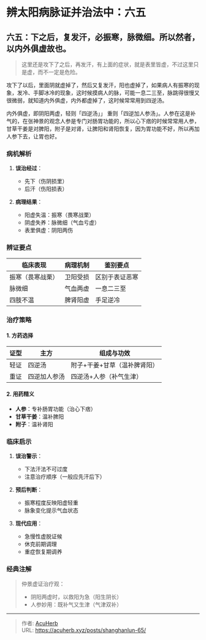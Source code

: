 # 辨太阳病脉证并治法中：六五


## 六五：下之后，复发汗，必振寒，脉微细。所以然者，以内外俱虚故也。

<!--more-->

> 这里还是攻下了之后，再发汗，有上面的症状，就是表里皆虚，不过这里只是虚，而不一定是危险。

攻下了以后，里面阴就虚掉了，然后又复发汗，阳也虚掉了，如果病人有振寒的现象，发冷、手脚冰冷的现象，这时候摸病人的脉，可能一息二三至，脉跳得很慢又很微弱，就知道内外俱虚，内外都虚掉了，这时候常常用到四逆汤。

内外俱虚，即阴阳两虚，轻则「四逆汤」」 重则「四逆加人参汤」。人参在这是补气的，在张神景的观念人参是专门对肠胃功能的，所以心下痞的时候常常用人参，甘草干姜是对脾阳，附子是对肾，让脾阳和肾阳恢复，因为胃功能不好，所以再加人参下去，让胃也好。

### 病机解析
1. **误治经过**：
   - 先下（伤阴损里）
   - 后汗（伤阳损表）

2. **病理结果**：
   - 阳虚失温：振寒（畏寒战栗）
   - 阴虚失养：脉微细（气血亏虚）
   - 表里俱虚：阴阳两伤

### 辨证要点
| 临床表现       | 病理机制         | 鉴别要点         |
|----------------|------------------|------------------|
| 振寒（畏寒战栗） | 卫阳受损        | 区别于表证恶寒   |
| 脉微细         | 气血两虚        | 一息二三至       |
| 四肢不温       | 脾肾阳虚        | 手足逆冷         |

### 治疗策略
#### 1. 方药选择
| 证型       | 主方             | 组成与功效                     |
|------------|------------------|------------------------------|
| 轻证       | 四逆汤          | 附子+干姜+甘草（温补脾肾阳）  |
| 重证       | 四逆加人参汤    | 四逆汤+人参（补气生津）       |

#### 2. 用药精义
- **人参**：专补肠胃功能（治心下痞）
- **甘草干姜**：温补脾阳
- **附子**：温补肾阳

### 临床启示
1. **误治警示**：
   - 下法汗法不可过度
   - 注意治疗顺序（一般应先汗后下）

2. **预后判断**：
   - 振寒程度反映阳虚轻重
   - 脉象变化提示气血状态

3. **现代应用**：
   - 急慢性虚脱证候
   - 休克前期调理
   - 重症恢复期调养

### 经典注解
> 仲景虚证治疗观：
> - 阴阳两虚时，以救阳为急（阳生阴长）
> - 人参妙用：既补气又生津（气津双补）

---

> 作者: [AcuHerb](https://acuherb.xyz)  
> URL: https://acuherb.xyz/posts/shanghanlun-65/  


